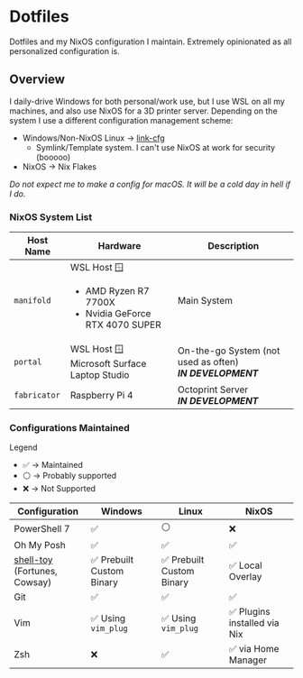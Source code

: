 # Dotfiles

Dotfiles and my NixOS configuration I maintain. Extremely opinionated as all personalized configuration is.

## Overview

I daily-drive Windows for both personal/work use, but I use WSL on all my machines, and also use NixOS for a 3D printer server. Depending on the system I use a different configuration management scheme:

- Windows/Non-NixOS Linux -> [link-cfg](https://github.com/FaceFTW/link-cfg)
  - Symlink/Template system. I can't use NixOS at work for security (booooo)
- NixOS -> Nix Flakes

*Do not expect me to make a config for macOS. It will be a cold day in hell if I do.*

### NixOS System List

| Host Name    | Hardware                                                                                           | Description                                                    |
|--------------|----------------------------------------------------------------------------------------------------|----------------------------------------------------------------|
| `manifold`   | WSL Host :window: <br/> <ul><li>AMD Ryzen R7 7700X</li><li>Nvidia GeForce RTX 4070 SUPER</li></ul> | Main System                                                    |
| `portal`     | WSL Host :window:<br/> Microsoft Surface Laptop Studio                                             | On-the-go System (not used as often)<br/> ***IN DEVELOPMENT*** |
| `fabricator` | Raspberry Pi 4                                                                                     | Octoprint Server <br/> ***IN DEVELOPMENT***                    |

### Configurations Maintained

Legend

- :white_check_mark: -> Maintained
- :white_circle: -> Probably supported
- :x: -> Not Supported

| Configuration | Windows            | Linux              | NixOS              |
|---------------|--------------------|--------------------|--------------------|
| PowerShell 7  | :white_check_mark: | :white_circle:     | :x:                |
| Oh My Posh    | :white_check_mark: | :white_check_mark: | :white_check_mark: |
| [shell-toy](https://github.com/FaceFTW/shell-toy)<br/> (Fortunes, Cowsay)| :white_check_mark: Prebuilt Custom Binary | :white_check_mark: Prebuilt Custom Binary | :white_check_mark: Local Overlay
| Git           | :white_check_mark: | :white_check_mark: | :white_check_mark: |
| Vim           | :white_check_mark: Using `vim_plug` | :white_check_mark: Using `vim_plug` | :white_check_mark: Plugins installed via Nix |
| Zsh           | :x: | :white_check_mark: | :white_check_mark: via Home Manager |